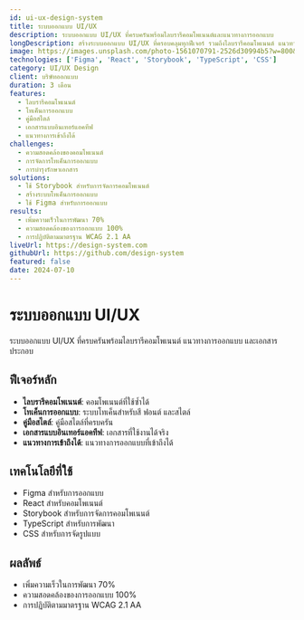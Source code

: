 ```yaml
---
id: ui-ux-design-system
title: ระบบออกแบบ UI/UX
description: ระบบออกแบบ UI/UX ที่ครบครันพร้อมไลบรารีคอมโพเนนต์และแนวทางการออกแบบ
longDescription: สร้างระบบออกแบบ UI/UX ที่ครอบคลุมทุกฟีเจอร์ รวมถึงไลบรารีคอมโพเนนต์ แนวทางการออกแบบ และเอกสารประกอบ
image: https://images.unsplash.com/photo-1561070791-2526d30994b5?w=800&h=600&fit=crop
technologies: ['Figma', 'React', 'Storybook', 'TypeScript', 'CSS']
category: UI/UX Design
client: บริษัทออกแบบ
duration: 3 เดือน
features:
  - ไลบรารีคอมโพเนนต์
  - โทเค็นการออกแบบ
  - คู่มือสไตล์
  - เอกสารแบบอินเทอร์แอคทีฟ
  - แนวทางการเข้าถึงได้
challenges:
  - ความสอดคล้องของคอมโพเนนต์
  - การจัดการโทเค็นการออกแบบ
  - การบำรุงรักษาเอกสาร
solutions:
  - ใช้ Storybook สำหรับการจัดการคอมโพเนนต์
  - สร้างระบบโทเค็นการออกแบบ
  - ใช้ Figma สำหรับการออกแบบ
results:
  - เพิ่มความเร็วในการพัฒนา 70%
  - ความสอดคล้องของการออกแบบ 100%
  - การปฏิบัติตามมาตรฐาน WCAG 2.1 AA
liveUrl: https://design-system.com
githubUrl: https://github.com/design-system
featured: false
date: 2024-07-10
---
```


# ระบบออกแบบ UI/UX

ระบบออกแบบ UI/UX ที่ครบครันพร้อมไลบรารีคอมโพเนนต์ แนวทางการออกแบบ และเอกสารประกอบ

## ฟีเจอร์หลัก

- **ไลบรารีคอมโพเนนต์**: คอมโพเนนต์ที่ใช้ซ้ำได้
- **โทเค็นการออกแบบ**: ระบบโทเค็นสำหรับสี ฟอนต์ และสไตล์
- **คู่มือสไตล์**: คู่มือสไตล์ที่ครบครัน
- **เอกสารแบบอินเทอร์แอคทีฟ**: เอกสารที่ใช้งานได้จริง
- **แนวทางการเข้าถึงได้**: แนวทางการออกแบบที่เข้าถึงได้

## เทคโนโลยีที่ใช้

- Figma สำหรับการออกแบบ
- React สำหรับคอมโพเนนต์
- Storybook สำหรับการจัดการคอมโพเนนต์
- TypeScript สำหรับการพัฒนา
- CSS สำหรับการจัดรูปแบบ

## ผลลัพธ์

- เพิ่มความเร็วในการพัฒนา 70%
- ความสอดคล้องของการออกแบบ 100%
- การปฏิบัติตามมาตรฐาน WCAG 2.1 AA
